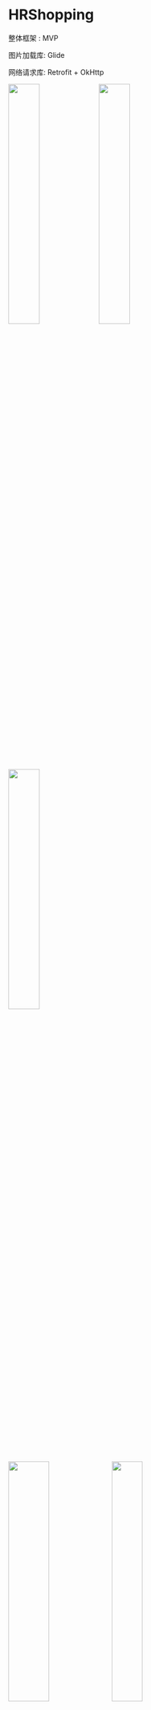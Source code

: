 # HRShopping

整体框架 : MVP

图片加载库: Glide

网络请求库: Retrofit + OkHttp


<img src="https://github.com/qqhahaboy/HRShopping/raw/master/app/images/image8.png" width="35%" height="35%">                   <img src="https://github.com/qqhahaboy/HRShopping/raw/master/app/images/image2.jpg" width="35%" height="35%"> 
<img src="https://github.com/qqhahaboy/HRShopping/raw/master/app/images/image5.png" width="35%" height="35%">

<img src="https://github.com/qqhahaboy/HRShopping/raw/master/app/images/image6.png" width="40%" height="35%">                     <img src="https://github.com/qqhahaboy/HRShopping/raw/master/app/images/image7.png" width="35%" height="35%">


2017-4-17  修复购物车选择购买商品时的一些bug,添加显示购物车待付款的金额, 添加支付时向后台发送请求

2017-4-14  修复首页显示bug，添加完成交易的订单可以评论或追评的功能,添加PhotoView 浏览图片

2017-4-12  完善了提交评论的功能
